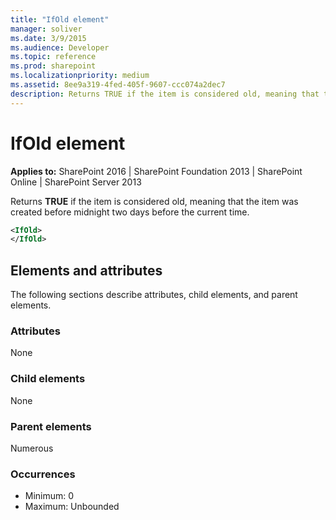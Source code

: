 ```yaml
---
title: "IfOld element"
manager: soliver
ms.date: 3/9/2015
ms.audience: Developer
ms.topic: reference
ms.prod: sharepoint
ms.localizationpriority: medium
ms.assetid: 8ee9a319-4fed-405f-9607-ccc074a2dec7
description: Returns TRUE if the item is considered old, meaning that the item was created before midnight two days before the current time. 
---
```


# IfOld element

**Applies to:** SharePoint 2016 | SharePoint Foundation 2013 | SharePoint Online | SharePoint Server 2013
  
Returns **TRUE** if the item is considered old, meaning that the item was created before midnight two days before the current time. 
  
```XML
<IfOld>
</IfOld>
```

## Elements and attributes

The following sections describe attributes, child elements, and parent elements.

### Attributes

None
   
### Child elements

None
   
### Parent elements

Numerous 
   
### Occurrences

- Minimum: 0
- Maximum: Unbounded 

<br/> 
   

